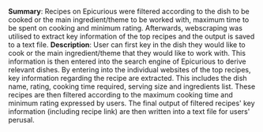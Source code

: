 **Summary**: Recipes on Epicurious were filtered according to the dish to be cooked or the main ingredient/theme to be worked with, maximum time to be spent on cooking and minimum rating. Afterwards, webscraping was utilised to extract key information of the top recipes and the output is saved to a text file.
**Description**: User can first key in the dish they would like to cook or the main ingredient/theme that they would like to work with. This information is then entered into the search engine of Epicurious to derive relevant dishes. By entering into the individual websites of the top recipes, key information regarding the recipe are extracted. This includes the dish name, rating, cooking time required, serving size and ingredients list. These recipes are then filtered according to the maximum cooking time and minimum rating expressed by users. The final output of filtered recipes' key information (including recipe link) are then written into a text file for users' perusal.
